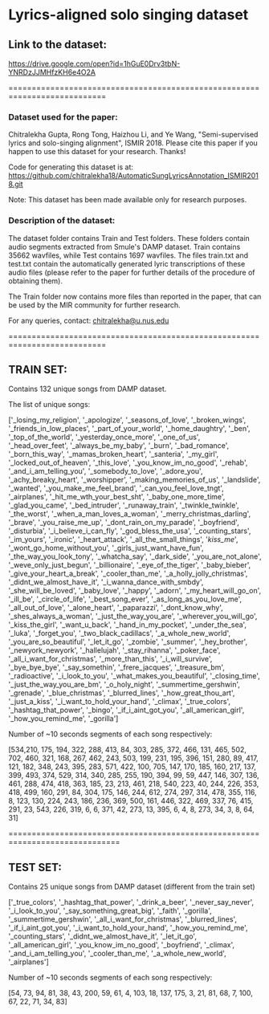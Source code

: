 # Lyrics-aligned solo singing dataset

## Link to the dataset: 
https://drive.google.com/open?id=1hGuE0Drv3tbN-YNRDzJJMHfzKH6e4O2A

===========================================================================

### Dataset used for the paper:
Chitralekha Gupta, Rong Tong, Haizhou Li, and Ye Wang, "Semi-supervised lyrics and solo-singing alignment", ISMIR 2018.
Please cite this paper if you happen to use this dataset for your research. Thanks!

Code for generating this dataset is at: https://github.com/chitralekha18/AutomaticSungLyricsAnnotation_ISMIR2018.git

Note: This dataset has been made available only for research purposes.

### Description of the dataset:
The dataset folder contains Train and Test folders.
These folders contain audio segments extracted from Smule's DAMP dataset.
Train contains 35662 wavfiles, while Test contains 1697 wavfiles.
The files train.txt and test.txt contain the automatically generated lyric transcriptions of these audio files (please refer to the paper for further details of the procedure of obtaining them).

The Train folder now contains more files than reported in the paper, that can be used by the MIR community for further research.

For any queries, contact: chitralekha@u.nus.edu

===========================================================================
## TRAIN SET:
Contains 132 unique songs from DAMP dataset.

The list of unique songs:

['_losing_my_religion', '_apologize', '_seasons_of_love', '_broken_wings', '_friends_in_low_places', '_part_of_your_world', '_home_daughtry', '_ben', '_top_of_the_world', '_yesterday_once_more', '_one_of_us', '_head_over_feet', '_always_be_my_baby', '_burn', '_bad_romance', '_born_this_way', '_mamas_broken_heart', '_santeria', '_my_girl', '_locked_out_of_heaven', '_this_love', '_you_know_im_no_good', '_rehab', '_and_i_am_telling_you', '_somebody_to_love', '_adore_you', '_achy_breaky_heart', '_worshipper', '_making_memories_of_us', '_landslide', '_wanted', '_you_make_me_feel_brand', '_can_you_feel_love_tngt', '_airplanes', '_hit_me_wth_your_best_sht', '_baby_one_more_time', '_glad_you_came', '_bed_intruder', '_runaway_train', '_twinkle_twinkle', '_the_worst', '_when_a_man_loves_a_woman', '_merry_christmas_darling', '_brave', '_you_raise_me_up', '_dont_rain_on_my_parade', '_boyfriend', '_disturbia', '_i_believe_i_can_fly', '_god_bless_the_usa', '_counting_stars', '_im_yours', '_ironic', '_heart_attack', '_all_the_small_things', '_kiss_me_', '_wont_go_home_without_you', '_girls_just_want_have_fun', '_the_way_you_look_tony', '_whatcha_say', '_dark_side', '_you_are_not_alone', '_weve_only_just_begun', '_billionaire', '_eye_of_the_tiger', '_baby_bieber', '_give_your_heart_a_break', '_cooler_than_me', '_a_holly_jolly_christmas', '_didnt_we_almost_have_it', '_i_wanna_dance_with_smbdy', '_she_will_be_loved', '_baby_love', '_happy', '_adorn', '_my_heart_will_go_on', '_ill_be', '_circle_of_life', '_best_song_ever', '_as_long_as_you_love_me', '_all_out_of_love', '_alone_heart', '_paparazzi', '_dont_know_why', '_shes_always_a_woman', '_just_the_way_you_are', '_wherever_you_will_go', '_kiss_the_girl', '_want_u_back', '_hand_in_my_pocket', '_under_the_sea', '_luka', '_forget_you', '_two_black_cadillacs', '_a_whole_new_world', '_you_are_so_beautiful', '_let_it_go', '_zombie', '_summer', '_hey_brother', '_newyork_newyork', '_hallelujah', '_stay_rihanna', '_poker_face', '_all_i_want_for_christmas', '_more_than_this', '_i_will_survive', '_bye_bye_bye', '_say_somethin', '_frere_jacques', '_treasure_bm', '_radioactive', '_i_look_to_you', '_what_makes_you_beautiful', '_closing_time', '_just_the_way_you_are_bm', '_o_holy_night', '_summertime_gershwin', '_grenade', '_blue_christmas', '_blurred_lines', '_how_great_thou_art', '_just_a_kiss', '_i_want_to_hold_your_hand', '_climax', '_true_colors', '_hashtag_that_power', '_bingo', '_if_i_aint_got_you', '_all_american_girl', '_how_you_remind_me', '_gorilla']


Number of ~10 seconds segments of each song respectively:

[534,210, 175, 194, 322, 288, 413, 84, 303, 285, 372, 466, 131, 465, 502, 702, 460, 321, 168, 267, 462, 243, 503, 199, 231, 195, 396, 151, 280, 89, 417, 121, 182, 348, 243, 395, 283, 571, 422, 100, 705, 147, 170, 185, 160, 217, 137, 399, 493, 374, 529, 314, 340, 285, 255, 190, 394, 99, 59, 447, 146, 307, 136, 461, 288, 474, 418, 363, 185, 23, 213, 461, 218, 540, 223, 40, 244, 226, 353, 418, 499, 160, 291, 84, 304, 175, 146, 244, 612, 274, 297, 314, 478, 355, 116, 8, 123, 130, 224, 243, 186, 236, 369, 500, 161, 446, 322, 469, 337, 76, 415, 291, 23, 543, 226, 319, 6, 6, 371, 42, 273, 13, 395, 6, 4, 8, 273, 34, 3, 8, 64, 31]

==============================================================================

## TEST SET:
Contains 25 unique songs from DAMP dataset (different from the train set)

['_true_colors', '_hashtag_that_power', '_drink_a_beer', '_never_say_never', '_i_look_to_you', '_say_something_great_big', '_faith', '_gorilla', '_summertime_gershwin', '_all_i_want_for_christmas', '_blurred_lines', '_if_i_aint_got_you', '_i_want_to_hold_your_hand', '_how_you_remind_me', '_counting_stars', '_didnt_we_almost_have_it', '_let_it_go', '_all_american_girl', '_you_know_im_no_good', '_boyfriend', '_climax', '_and_i_am_telling_you', '_cooler_than_me', '_a_whole_new_world', '_airplanes']

Number of ~10 seconds segments of each song respectively:

[54, 73, 94, 81, 38, 43, 200, 59, 61, 4, 103, 18, 137, 175, 3, 21, 81, 68, 7, 100, 67, 22, 71, 34, 83]
